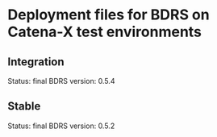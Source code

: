# Deployment files for BDRS on Catena-X test environments

## Integration

Status: final
BDRS version: 0.5.4

## Stable

Status: final
BDRS version: 0.5.2
